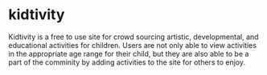 # kidtivity

Kidtivity is a free to use site for crowd sourcing artistic, developmental, and educational activities for children. Users are not only able to view activities in the appropriate age range for their child, but they are also able to be a part of the comminity by adding activities to the site for others to enjoy.